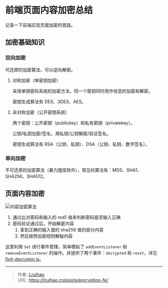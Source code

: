 # 前端页面内容加密总结


记录一下前端实现页面加密的思路。

<!--more-->

## 加密基础知识

### 双向加密

可还原的加密算法，可以逆向解密。

1. 对称加密（单密钥加密）

   采用单钥密码系统的加密方法，同一个密钥同时用作信息的加密和解密。

   密钥生成算法有 DES、3DES、AES。

2. 非对称加密（公开密钥系统）

   两个密钥：公开密钥（publickey）和私有密钥（privatekey）。

   公钥/私钥加密/签名，用私钥/公钥解密/验证签名。

   密钥生成算法有 RSA（公钥、私钥）、DSA（公钥、私钥、数字签名）。

### 单向加密

不可还原的加密算法（暴力撞库除外），常见的算法有：MD5、SHA1、SHA256、SHA512。

## 页面内容加密

![内容加密算法](images/algorithm.jpg '内容加密算法')

1. 通过比对密码和输入的 md5 值来判断密码是否输入正确
2. 密码验证通过后，开始解密内容
   1. 拿到正确的输入值的 sha256 值的部分内容
   2. 然后按照加密规则解秘内容

这里利用 `Set` 进行事件管理，简单模拟了 `addEventListener` 和 `removeEventListener` 的操作。并提供了两个事件：`decrypted` 和 `reset`，详见 [fixit-decryptor.js](https://github.com/hugo-fixit/FixIt/blob/master/assets/js/fixit-decryptor.js)。


---

> 作者: [Lruihao](https://github.com/Lruihao)  
> URL: https://lruihao.cn/posts/encryption-fe/  

